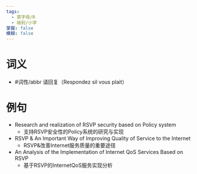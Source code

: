 ```yaml
---
tags:
  - 首字母/R
  - 级别/小学
掌握: false
模糊: false
---
```

# 词义
- #词性/abbr  请回复（Respondez sil vous plait）
# 例句
- Research and realization of RSVP security based on Policy system
	- 支持RSVP安全性的Policy系统的研究与实现
- RSVP & An Important Way of Improving Quality of Service to the Internet
	- RSVP&改善Internet服务质量的重要途径
- An Analysis of the Implementation of Internet QoS Services Based on RSVP
	- 基于RSVP的InternetQoS服务实现分析
